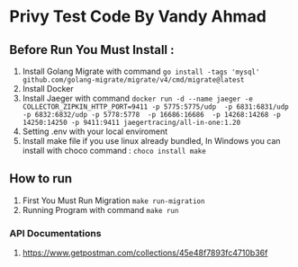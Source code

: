

# Privy Test Code By Vandy Ahmad

## Before Run You Must Install :
1. Install Golang Migrate with command 
    ```go install -tags 'mysql' github.com/golang-migrate/migrate/v4/cmd/migrate@latest```
2. Install Docker
3. Install Jaeger with command
    ``` docker run -d --name jaeger -e COLLECTOR_ZIPKIN_HTTP_PORT=9411 -p 5775:5775/udp  -p 6831:6831/udp   -p 6832:6832/udp -p 5778:5778  -p 16686:16686  -p 14268:14268 -p 14250:14250 -p 9411:9411 jaegertracing/all-in-one:1.20 ```
4. Setting .env with your local enviroment
5. Install make file if you use linux already bundled,
    In Windows you can install with choco command :
    ``` choco install make ```

## How to run

1. First You Must Run Migration
    ``` make run-migration ```
2. Running Program with command
    ``` make run ```

### API Documentations

1. https://www.getpostman.com/collections/45e48f7893fc4710b36f

